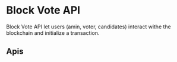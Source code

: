 # Block Vote API

Block Vote API let users (amin, voter, candidates) interact withe the blockchain and initialize a transaction.

## Apis
